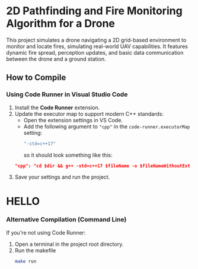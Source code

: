 # 2D Pathfinding and Fire Monitoring Algorithm for a Drone

This project simulates a drone navigating a 2D grid-based environment to monitor and locate fires, simulating real-world UAV capabilities. It features dynamic fire spread, perception updates, and basic data communication between the drone and a ground station. 

## How to Compile

### Using Code Runner in Visual Studio Code
1. Install the **Code Runner** extension.
2. Update the executor map to support modern C++ standards:
   - Open the extension settings in VS Code.
   - Add the following argument to `"cpp"` in the `code-runner.executorMap` setting:
     ```cpp
     "-std=c++17"
     ``` 
     so it should look something like this:
    ```json
    "cpp": "cd $dir && g++ -std=c++17 $fileName -o $fileNameWithoutExt && $dir$fileNameWithoutExt",
    ```
3. Save your settings and run the project.
# HELLO
### Alternative Compilation (Command Line)
If you're not using Code Runner:
1. Open a terminal in the project root directory.
2. Run the makefile
   ```bash
   make run
   ```
